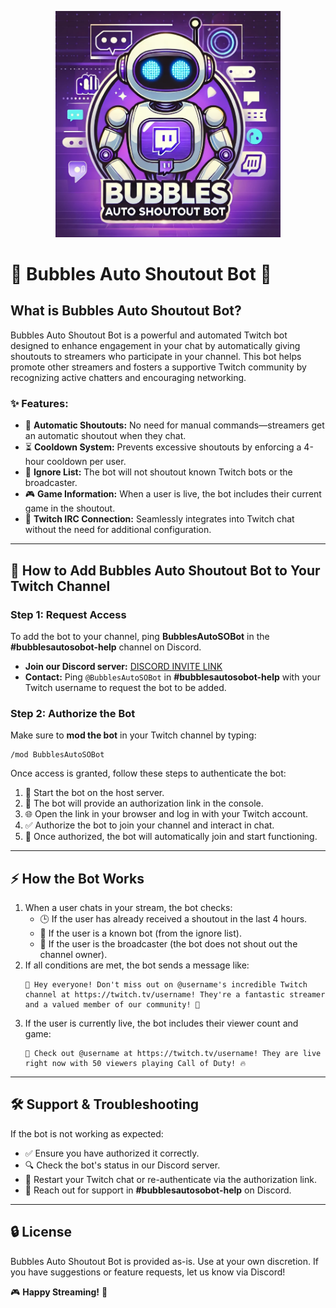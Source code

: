 <p align="center">
  <img src="https://github.com/KernFerm/Bubbles-Auto-SO-Bot/blob/main/bubbles-auto-so-bot.png" width="360" alt="Bubbles Auto Shoutout Bot Logo">
</p>

# 🚀 Bubbles Auto Shoutout Bot 🎉

## What is Bubbles Auto Shoutout Bot?
Bubbles Auto Shoutout Bot is a powerful and automated Twitch bot designed to enhance engagement in your chat by automatically giving shoutouts to streamers who participate in your channel. This bot helps promote other streamers and fosters a supportive Twitch community by recognizing active chatters and encouraging networking.

### ✨ Features:
- 🤖 **Automatic Shoutouts:** No need for manual commands—streamers get an automatic shoutout when they chat.
- ⏳ **Cooldown System:** Prevents excessive shoutouts by enforcing a 4-hour cooldown per user.
- 🚫 **Ignore List:** The bot will not shoutout known Twitch bots or the broadcaster.
- 🎮 **Game Information:** When a user is live, the bot includes their current game in the shoutout.
- 🔗 **Twitch IRC Connection:** Seamlessly integrates into Twitch chat without the need for additional configuration.

---

## 📌 How to Add Bubbles Auto Shoutout Bot to Your Twitch Channel

### Step 1: Request Access
To add the bot to your channel, ping **BubblesAutoSOBot** in the **#bubblesautosobot-help** channel on Discord.

- **Join our Discord server:** [DISCORD INVITE LINK](https://discord.gg/eCGpWUf5aR)
- **Contact:** Ping `@BubblesAutoSOBot` in **#bubblesautosobot-help** with your Twitch username to request the bot to be added.

### Step 2: Authorize the Bot

Make sure to **mod the bot** in your Twitch channel by typing:
```
/mod BubblesAutoSOBot
```
Once access is granted, follow these steps to authenticate the bot:
1. 🚀 Start the bot on the host server.
2. 🔗 The bot will provide an authorization link in the console.
3. 🌐 Open the link in your browser and log in with your Twitch account.
4. ✅ Authorize the bot to join your channel and interact in chat.
5. 🤖 Once authorized, the bot will automatically join and start functioning.

---

## ⚡ How the Bot Works
1. When a user chats in your stream, the bot checks:
   - 🕒 If the user has already received a shoutout in the last 4 hours.
   - 🚫 If the user is a known bot (from the ignore list).
   - 🎥 If the user is the broadcaster (the bot does not shout out the channel owner).
2. If all conditions are met, the bot sends a message like:
   ```
   🚀 Hey everyone! Don't miss out on @username's incredible Twitch channel at https://twitch.tv/username! They're a fantastic streamer and a valued member of our community! 🎉
   ```
3. If the user is currently live, the bot includes their viewer count and game:
   ```
   🎉 Check out @username at https://twitch.tv/username! They are live right now with 50 viewers playing Call of Duty! 🔥
   ```

---

## 🛠️ Support & Troubleshooting
If the bot is not working as expected:
- ✅ Ensure you have authorized it correctly.
- 🔍 Check the bot's status in our Discord server.
- 🔄 Restart your Twitch chat or re-authenticate via the authorization link.
- 💬 Reach out for support in **#bubblesautosobot-help** on Discord.

---

## 🔒 License
Bubbles Auto Shoutout Bot is provided as-is. Use at your own discretion. If you have suggestions or feature requests, let us know via Discord!

🎮 **Happy Streaming!** 🚀
